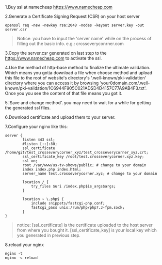 1.Buy ssl at namecheap https://www.namecheap.com

2.Generate a Certificate Signing Request (CSR) on your host server
```shell script
openssl req -new -newkey rsa:2048 -nodes -keyout server.key -out server.csr
```
>Notice: you have to input the 'server name' while on the 
>process of filling out the basic info. e.g.: crosseveryconrner.com

3.Copy the server.csr generated on last step to the https://www.namecheap.com to activate the ssl.

4.Use the method of http-base method to finalize the ultimate validation. 
Which means you gotta download a file when choose method and upload this 
file to the root of website's directory's '.well-known/pki-validation' directory 
where you can access it by browsing 'your0domain.com/.well-known/pki-validation/1C6944F905C021ADSD4D4157C77A9AB4F3.txt'.
 Once you you see the content of that file means you got it.
 
5.'Save and change method'. you may need to wait for a while for getting the generated
ssl files.

6.Download certificate and upload them to your server.

7.Configure your nginx like this:
```shell script
server {  
        listen 443 ssl;
        #listen [::]:80;
        ssl_certificate /home/git/test_crosseverycorner_xyz/test_crosseverycorner_xyz.crt;
        ssl_certificate_key /root/test.crosseverycorner.xyz.key;
        ssl on;
        root /var/www/us-tv-shows/public; # change to your domain
        index index.php index.html;
        server_name test.crosseverycorner.xyz; # change to your domain

        location / {
            try_files $uri /index.php$is_args$args;
        }

        location ~ \.php$ {
            include snippets/fastcgi-php.conf;
            fastcgi_pass unix:/run/php/php7.3-fpm.sock;
        }
}

```  
>notice: [ssl_certificate] is the certificate uploaded to 
>the host server from where you bought it. 
>[ssl_certificate_key] is your local key which you generated in previous step.

8.reload your nginx
```shell script
nginx -t
nginx -s reload
```